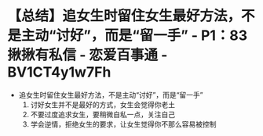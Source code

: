 # 【总结】追女生时留住女生最好方法，不是主动“讨好”，而是“留一手” - P1：83揪揪有私信 - 恋爱百事通 - BV1CT4y1w7Fh

-   追女生时留住女生最好方法，不是主动“讨好”，而是“留一手”
    1.  讨好女生并不是最好的方式，女生会觉得你老土
    2.  不要过度追求女生，要稍微自私一点，关注自己
    3.  学会逆情，拒绝女生的要求，让女生觉得你不那么容易被控制